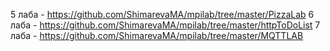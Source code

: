 5 лаба - https://github.com/ShimarevaMA/mpilab/tree/master/PizzaLab
6 лаба - https://github.com/ShimarevaMA/mpilab/tree/master/httpToDoList
7 лаба - https://github.com/ShimarevaMA/mpilab/tree/master/MQTTLAB
